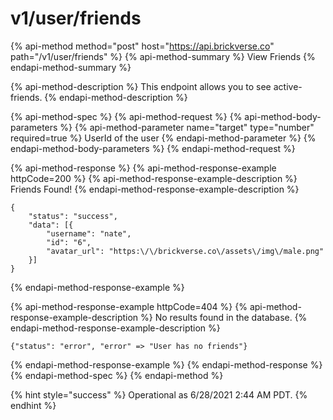 # v1/user/friends

{% api-method method="post" host="https://api.brickverse.co" path="/v1/user/friends" %}
{% api-method-summary %}
View Friends
{% endapi-method-summary %}

{% api-method-description %}
This endpoint allows you to see active-friends.
{% endapi-method-description %}

{% api-method-spec %}
{% api-method-request %}
{% api-method-body-parameters %}
{% api-method-parameter name="target" type="number" required=true %}
UserId of the user
{% endapi-method-parameter %}
{% endapi-method-body-parameters %}
{% endapi-method-request %}

{% api-method-response %}
{% api-method-response-example httpCode=200 %}
{% api-method-response-example-description %}
Friends Found!
{% endapi-method-response-example-description %}

```
{
    "status": "success",
    "data": [{
        "username": "nate",
        "id": "6",
        "avatar_url": "https:\/\/brickverse.co\/assets\/img\/male.png"
    }]
}
```
{% endapi-method-response-example %}

{% api-method-response-example httpCode=404 %}
{% api-method-response-example-description %}
No results found in the database.
{% endapi-method-response-example-description %}

```
{"status": "error", "error" => "User has no friends"}
```
{% endapi-method-response-example %}
{% endapi-method-response %}
{% endapi-method-spec %}
{% endapi-method %}

{% hint style="success" %}
Operational as 6/28/2021 2:44 AM PDT.
{% endhint %}

